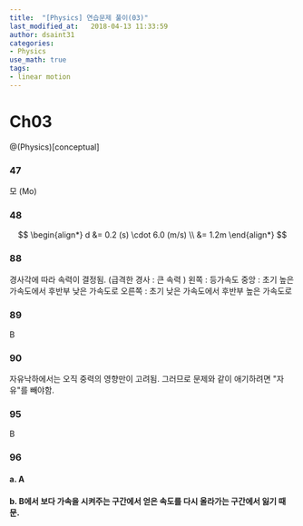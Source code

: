 ```yaml
---
title:  "[Physics] 연습문제 풀이(03)"
last_modified_at:   2018-04-13 11:33:59
author: dsaint31
categories: 
- Physics
use_math: true
tags: 
- linear motion
---
```


# Ch03
@(Physics)[conceptual]

### 47

모 (Mo)

### 48

$$
\begin{align*}
d &= 0.2 (s) \cdot 6.0 (m/s) \\
&= 1.2m
 \end{align*}
$$

### 88

경사각에 따라 속력이 결정됨. (급격한 경사 : 큰 속력 )
왼쪽 : 등가속도
중앙 : 초기 높은 가속도에서 후반부 낮은 가속도로
오른쪽 : 초기 낮은 가속도에서 후반부 높은 가속도로

### 89

B

### 90

자유낙하에서는 오직 중력의 영향만이 고려됨. 그러므로 문제와 같이 애기하려면 "자유"를 빼야함.

### 95

B

### 96

#### a. A
#### b. B에서 보다 가속을 시켜주는 구간에서 얻은 속도를 다시 올라가는 구간에서 잃기 때문.
